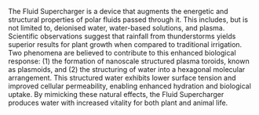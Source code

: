The Fluid Supercharger is a device that augments the energetic and structural properties of polar fluids passed through it. This includes, but is not limited to, deionised water, water-based solutions, and plasma. Scientific observations suggest that rainfall from thunderstorms yields superior results for plant growth when compared to traditional irrigation. Two phenomena are believed to contribute to this enhanced biological response: (1) the formation of nanoscale structured plasma toroids, known as plasmoids, and (2) the structuring of water into a hexagonal molecular arrangement. This structured water exhibits lower surface tension and improved cellular permeability, enabling enhanced hydration and biological uptake. By mimicking these natural effects, the Fluid Supercharger produces water with increased vitality for both plant and animal life.
